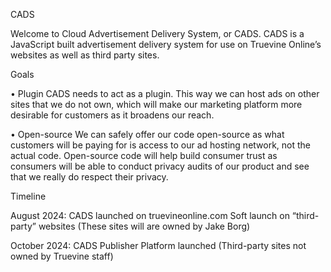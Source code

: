 CADS

Welcome to Cloud Advertisement Delivery System, or CADS. CADS is a JavaScript built advertisement delivery system for use on Truevine Online’s websites as well as third party sites. 

Goals

• Plugin 
CADS needs to act as a plugin. This way we can host ads on other sites that we do not own, which will make our marketing platform more desirable for customers as it broadens our reach.

• Open-source
We can safely offer our code open-source as what customers will be paying for is access to our ad hosting network, not the actual code. Open-source code will help build consumer trust as consumers will be able to conduct privacy audits of our product and see that we really do respect their privacy.

Timeline

August 2024: 
	CADS launched on truevineonline.com 
	Soft launch on “third-party” websites (These sites will are owned by Jake Borg)

October 2024: 
	CADS Publisher Platform launched (Third-party sites not owned by Truevine staff)
